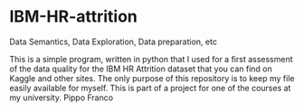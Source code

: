 # IBM-HR-attrition
Data Semantics, Data Exploration, Data preparation, etc

This is a simple program, written in python that I used for a first assessment of the data quality for the IBM HR Attrition dataset that you can find on Kaggle and other sites. The only purpose of this repository is to keep my file easily available for myself. This is part of a project for one of the courses at my university.
Pippo Franco
